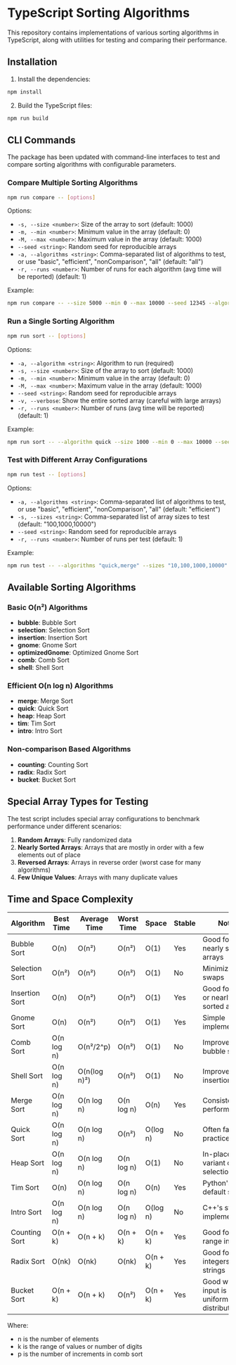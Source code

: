 # TypeScript Sorting Algorithms

This repository contains implementations of various sorting algorithms in TypeScript, along with utilities for testing and comparing their performance.

## Installation

1. Install the dependencies:

```bash
npm install
```

2. Build the TypeScript files:

```bash
npm run build
```

## CLI Commands

The package has been updated with command-line interfaces to test and compare sorting algorithms with configurable parameters.

### Compare Multiple Sorting Algorithms

```bash
npm run compare -- [options]
```

Options:
- `-s, --size <number>`: Size of the array to sort (default: 1000)
- `-m, --min <number>`: Minimum value in the array (default: 0)
- `-M, --max <number>`: Maximum value in the array (default: 1000)
- `--seed <string>`: Random seed for reproducible arrays
- `-a, --algorithms <string>`: Comma-separated list of algorithms to test, or use "basic", "efficient", "nonComparison", "all" (default: "all")
- `-r, --runs <number>`: Number of runs for each algorithm (avg time will be reported) (default: 1)

Example:
```bash
npm run compare -- --size 5000 --min 0 --max 10000 --seed 12345 --algorithms "quick,merge,heap" --runs 3
```

### Run a Single Sorting Algorithm

```bash
npm run sort -- [options]
```

Options:
- `-a, --algorithm <string>`: Algorithm to run (required)
- `-s, --size <number>`: Size of the array to sort (default: 1000)
- `-m, --min <number>`: Minimum value in the array (default: 0)
- `-M, --max <number>`: Maximum value in the array (default: 1000)
- `--seed <string>`: Random seed for reproducible arrays
- `-v, --verbose`: Show the entire sorted array (careful with large arrays)
- `-r, --runs <number>`: Number of runs (avg time will be reported) (default: 1)

Example:
```bash
npm run sort -- --algorithm quick --size 1000 --min 0 --max 10000 --seed 12345 --runs 3
```

### Test with Different Array Configurations

```bash
npm run test -- [options]
```

Options:
- `-a, --algorithms <string>`: Comma-separated list of algorithms to test, or use "basic", "efficient", "nonComparison", "all" (default: "efficient")
- `-s, --sizes <string>`: Comma-separated list of array sizes to test (default: "100,1000,10000")
- `--seed <string>`: Random seed for reproducible arrays
- `-r, --runs <number>`: Number of runs per test (default: 1)

Example:
```bash
npm run test -- --algorithms "quick,merge" --sizes "10,100,1000,10000" --seed 12345 --runs 2
```

## Available Sorting Algorithms

### Basic O(n²) Algorithms

- **bubble**: Bubble Sort
- **selection**: Selection Sort
- **insertion**: Insertion Sort
- **gnome**: Gnome Sort
- **optimizedGnome**: Optimized Gnome Sort
- **comb**: Comb Sort
- **shell**: Shell Sort

### Efficient O(n log n) Algorithms

- **merge**: Merge Sort
- **quick**: Quick Sort
- **heap**: Heap Sort
- **tim**: Tim Sort
- **intro**: Intro Sort

### Non-comparison Based Algorithms

- **counting**: Counting Sort
- **radix**: Radix Sort
- **bucket**: Bucket Sort

## Special Array Types for Testing

The test script includes special array configurations to benchmark performance under different scenarios:

1. **Random Arrays**: Fully randomized data
2. **Nearly Sorted Arrays**: Arrays that are mostly in order with a few elements out of place
3. **Reversed Arrays**: Arrays in reverse order (worst case for many algorithms)
4. **Few Unique Values**: Arrays with many duplicate values

## Time and Space Complexity

| Algorithm       | Best Time      | Average Time   | Worst Time     | Space  | Stable | Notes |
|-----------------|----------------|----------------|----------------|--------|--------|-------|
| Bubble Sort     | O(n)           | O(n²)          | O(n²)          | O(1)   | Yes    | Good for nearly sorted arrays |
| Selection Sort  | O(n²)          | O(n²)          | O(n²)          | O(1)   | No     | Minimizes swaps |
| Insertion Sort  | O(n)           | O(n²)          | O(n²)          | O(1)   | Yes    | Good for small or nearly sorted arrays |
| Gnome Sort      | O(n)           | O(n²)          | O(n²)          | O(1)   | Yes    | Simple implementation |
| Comb Sort       | O(n log n)     | O(n²/2^p)      | O(n²)          | O(1)   | No     | Improves on bubble sort |
| Shell Sort      | O(n log n)     | O(n(log n)²)   | O(n²)          | O(1)   | No     | Improves on insertion sort |
| Merge Sort      | O(n log n)     | O(n log n)     | O(n log n)     | O(n)   | Yes    | Consistent performance |
| Quick Sort      | O(n log n)     | O(n log n)     | O(n²)          | O(log n) | No   | Often fastest in practice |
| Heap Sort       | O(n log n)     | O(n log n)     | O(n log n)     | O(1)   | No     | In-place variant of selection sort |
| Tim Sort        | O(n)           | O(n log n)     | O(n log n)     | O(n)   | Yes    | Python's default sort |
| Intro Sort      | O(n log n)     | O(n log n)     | O(n log n)     | O(log n) | No   | C++'s std::sort implementation |
| Counting Sort   | O(n + k)       | O(n + k)       | O(n + k)       | O(n + k) | Yes  | Good for small range integers |
| Radix Sort      | O(nk)          | O(nk)          | O(nk)          | O(n + k) | Yes  | Good for integers and strings |
| Bucket Sort     | O(n + k)       | O(n + k)       | O(n²)          | O(n + k) | Yes  | Good when input is uniformly distributed |

Where:
- n is the number of elements
- k is the range of values or number of digits
- p is the number of increments in comb sort
